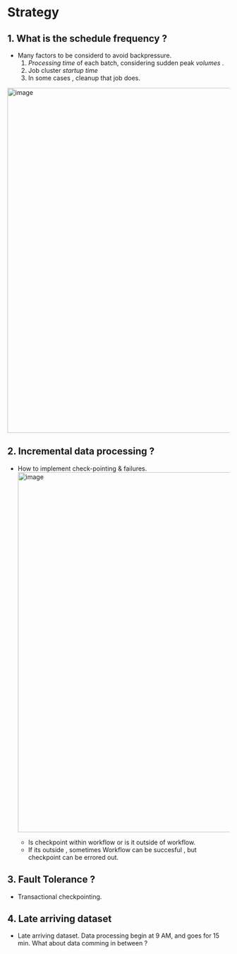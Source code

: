 # Strategy

## 1. What is the schedule frequency ?
-  Many factors to be considerd to avoid backpressure. 
    1. *Processing time* of each batch, considering sudden peak *volumes* .
    2. Job cluster *startup time*
    3. In some cases , cleanup that job does.
  <img width="780" alt="image" src="https://github.com/avin-xt/spark-structured-streaming/assets/40514147/e14416a7-8e48-4a6b-9ed5-44b72d863e39">

## 2. Incremental data processing ?
 - How to implement check-pointing & failures.
      <img width="814" alt="image" src="https://github.com/avin-xt/spark-structured-streaming/assets/40514147/de4e534b-feef-4503-845c-93eb16789cfb">

    * Is checkpoint within workflow or is it outside of workflow.
    * If its outside , sometimes Workflow can be succesful , but checkpoint can be errored out.

## 3. Fault Tolerance ?
 -  Transactional checkpointing.

## 4. Late arriving dataset
- Late arriving dataset. Data processing begin at 9 AM, and goes for 15 min. What about data comming in between ?
